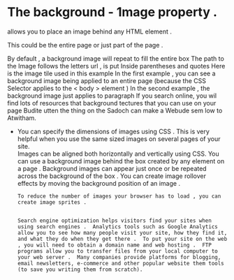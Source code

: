  # The background - 1mage property .

allows you to place an image behind any HTML element . 

 This could be the entire page or just part of the page . 
 
  By default , a background image will repeat to fill the entire box The path to the Image follows the letters url , is put Inside parentheses and quotes Here is the image tile used in this example In the first example , you can see a background image being  applied to an entire page (because the CSS Selector applies to the < body > element ) In the second example , the background image just applies to paragraph If you search online, you wil find lots of resources that background tectures that you can use on your  page Budite utten the thing on the Sadoch can make a Webude sem low to Atwitham.


  * You can specify the dimensions of images using CSS .
    This is very helpful when you use the same sized images on several pages of your site.  
    Images can be aligned both horizontally and vertically using CSS. 
     You can use a background image behind the box created by any element on a page .
      Background images can appear just once or be repeated across the background of the box . 
       You can create image rollover effects by moving the background position of an image . 
       
        To reduce the number of images your browser has to load , you can create image sprites .


        Search engine optimization helps visitors find your sites when using search engines .  Analytics tools such as Google Analytics allow you to see how many people visit your site, how they find it, and what they do when they get there .  To put your site on the web , you will need to obtain a domain name and web hosting .  FTP programs allow you to transfer files from your local computer to your web server .  Many companies provide platforms for blogging, email newsletters, e-commerce and other popular website them tools (to save you writing them from scratch).